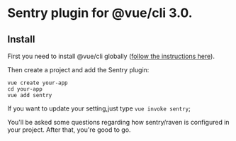 # Sentry plugin for @vue/cli 3.0.

## Install
First you need to install @vue/cli globally ([follow the instructions here](https://cli.vuejs.org/)).

Then create a project and add the Sentry plugin:

```
vue create your-app
cd your-app
vue add sentry 
```
If you want to update your setting,just type `vue invoke sentry`;

You'll be asked some questions regarding how sentry/raven is configured in your project. After that, you're good to go.